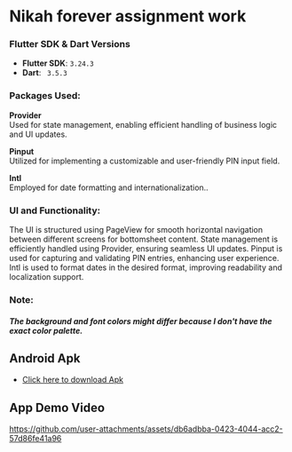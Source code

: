 # Nikah forever assignment work
### Flutter SDK & Dart Versions
- **Flutter SDK**: ` 3.24.3 `
- **Dart**: ` 3.5.3`
### Packages Used:
**Provider** <br>
Used for state management, enabling efficient handling of business logic and UI updates.

**Pinput** <br>
Utilized for implementing a customizable and user-friendly PIN input field.

**Intl** <br>
Employed for date formatting and internationalization..
### UI and Functionality:
The UI is structured using PageView for smooth horizontal navigation between different screens for bottomsheet content.
State management is efficiently handled using Provider, ensuring seamless UI updates.
Pinput is used for capturing and validating PIN entries, enhancing user experience.
Intl is used to format dates in the desired format, improving readability and localization support.
### Note:
##### The background and font colors might differ because I don't have the exact color palette.
## Android Apk
- [Click here to download Apk](https://i.diawi.com/dduUwB)
## App Demo Video





https://github.com/user-attachments/assets/db6adbba-0423-4044-acc2-57d86fe41a96


